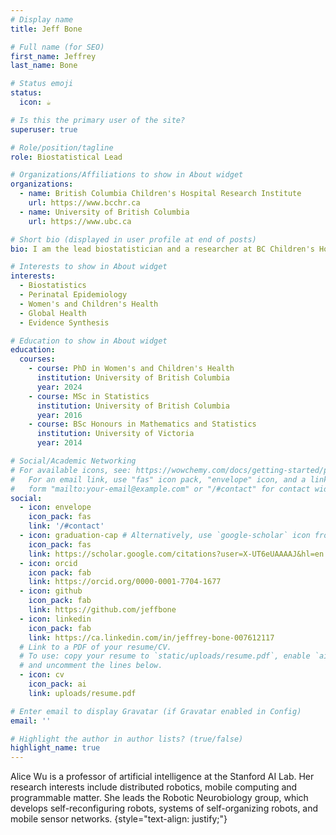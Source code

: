 ```yaml
---
# Display name
title: Jeff Bone

# Full name (for SEO)
first_name: Jeffrey
last_name: Bone

# Status emoji
status:
  icon: ☕️

# Is this the primary user of the site?
superuser: true

# Role/position/tagline
role: Biostatistical Lead 

# Organizations/Affiliations to show in About widget
organizations:
  - name: British Columbia Children's Hospital Research Institute
    url: https://www.bcchr.ca
  - name: University of British Columbia
    url: https://www.ubc.ca

# Short bio (displayed in user profile at end of posts)
bio: I am the lead biostatistician and a researcher at BC Children's Hospital Research Institute and the University of British Columbia. I work across many areas of clinical research and pride myself on my ability to communicate statistical and methodoligcal complexities to a wide range of colleagues. I am motviated to ensure careful communication of scientific results. My methodolgical interests include causal inference, design and analysis of clinical trials, research synthesis methods and analyses of population data. 

# Interests to show in About widget
interests:
  - Biostatistics 
  - Perinatal Epidemiology
  - Women's and Children's Health
  - Global Health
  - Evidence Synthesis 

# Education to show in About widget
education:
  courses:
    - course: PhD in Women's and Children's Health
      institution: University of British Columbia
      year: 2024
    - course: MSc in Statistics 
      institution: University of British Columbia
      year: 2016
    - course: BSc Honours in Mathematics and Statistics 
      institution: University of Victoria 
      year: 2014

# Social/Academic Networking
# For available icons, see: https://wowchemy.com/docs/getting-started/page-builder/#icons
#   For an email link, use "fas" icon pack, "envelope" icon, and a link in the
#   form "mailto:your-email@example.com" or "/#contact" for contact widget.
social:
  - icon: envelope
    icon_pack: fas
    link: '/#contact'
  - icon: graduation-cap # Alternatively, use `google-scholar` icon from `ai` icon pack
    icon_pack: fas
    link: https://scholar.google.com/citations?user=X-UT6eUAAAAJ&hl=en
  - icon: orcid
    icon pack: fab
    link: https://orcid.org/0000-0001-7704-1677
  - icon: github
    icon_pack: fab
    link: https://github.com/jeffbone
  - icon: linkedin
    icon_pack: fab
    link: https://ca.linkedin.com/in/jeffrey-bone-007612117
  # Link to a PDF of your resume/CV.
  # To use: copy your resume to `static/uploads/resume.pdf`, enable `ai` icons in `params.yaml`,
  # and uncomment the lines below.
  - icon: cv
    icon_pack: ai
    link: uploads/resume.pdf

# Enter email to display Gravatar (if Gravatar enabled in Config)
email: ''

# Highlight the author in author lists? (true/false)
highlight_name: true
---
```


Alice Wu is a professor of artificial intelligence at the Stanford AI Lab. Her research interests include distributed robotics, mobile computing and programmable matter. She leads the Robotic Neurobiology group, which develops self-reconfiguring robots, systems of self-organizing robots, and mobile sensor networks.
{style="text-align: justify;"}
